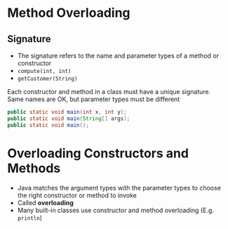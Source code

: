 # Method Overloading

## Signature

- The signature refers to the name and parameter types of a method or constructor
- `compute(int, int)`
- `getCustomer(String)`

Each constructor and method in a class must have a unique signature. Same names are OK, but parameter types must be different

```java
public static void main(int x, int y);
public static void main(String[] args);
public static void main();
```

# Overloading Constructors and Methods

- Java matches the argument types with the parameter types to choose the right constructor or method to invoke
- Called **overloading**
- Many built-in classes use constructor and method overloading (E.g. `println`)
